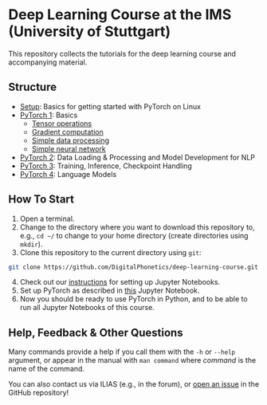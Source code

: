 # Deep Learning Course at the IMS (University of Stuttgart)

This repository collects the tutorials for the deep learning course and accompanying material.

## Structure

* [Setup](Setup): Basics for getting started with PyTorch on Linux
* [PyTorch 1](PyTorch_1): Basics
  * [Tensor operations](PyTorch_1/1_tensors.ipynb)
  * [Gradient computation](PyTorch_1/2_gradients.ipynb)
  * [Simple data processing](PyTorch_1/3_data_loading_and_processing.ipynb)
  * [Simple neural network](PyTorch_1/4_create_nn.ipynb)
* [PyTorch 2](PyTorch_2): Data Loading & Processing and Model Development for NLP
* [PyTorch 3](PyTorch_3): Training, Inference, Checkpoint Handling
* [PyTorch 4](PyTorch_4): Language Models

## How To Start
1. Open a terminal.
2. Change to the directory where you want to download this repository to, e.g., `cd ~/` to change to your home directory (create directories using `mkdir`).
3. Clone this repository to the current directory using `git`:
```bash
git clone https://github.com/DigitalPhonetics/deep-learning-course.git
```
4. Check out our [instructions](run_jupyter_notebook.md) for setting up Jupyter Notebooks.
5. Set up PyTorch as described in [this](pytorch_setup.ipynb) Jupyter Notebook.
6. Now you should be ready to use PyTorch in Python, and to be able to run all Jupyter Notebooks of this course.

## Help, Feedback & Other Questions
Many commands provide a help if you call them with the `-h` or `--help` argument, or appear in the manual with `man command` where *command* is the name of the command.

You can also contact us via ILIAS (e.g., in the forum), or [open an issue](https://github.com/DigitalPhonetics/deep-learning-course/issues/new/choose) in the GitHub repository!